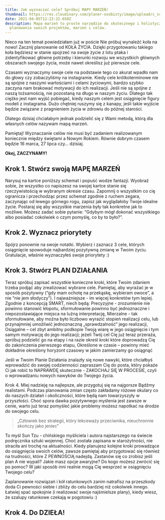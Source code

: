```yaml
---
title: Jak wyznaczać cele? Spróbuj MAPY MARZEŃ!
thumbnail: https://res.cloudinary.com/planer-osobisty/image/upload/c_scale,f_auto,q_auto,w_1400/v1619424487/Grafika_do_tekst%C3%B3w_na_bloga_7_ctkzer.png
date: 2021-04-05T12:22:22.658Z
description: Mapa marzeń to proste narzędzie do skutecznego i holistycznego
  planowania swoich projektów, marzeń i celów.
---
```

Nieco na ten temat powiedziałam już w poście Nie próbuj wynaleźć koła na nowo! Zacznij planowanie od KOŁA ŻYCIA. Dzięki przygotowaniu takiego koła będziesz w stanie spojrzeć na swoje życie z lotu ptaka i zidentyfikować główne potrzeby i kierunki rozwoju we wszystkich głównych obszarach swojego życia, może nawet określisz już pierwsze cele. 

Czasami wyznaczymy swoje cele na podstawie tego co akurat wpadło nam do głowy czy zobaczyliśmy na instagramie. Kiedy cele krótkoterminowe nie są spójne z naszymi wartościami i celami życiowymi, bardzo szybko zaczyna nam brakować motywacji do ich realizacji. Jeśli nie są spójne z naszą tożsamością, nie pozostaną na długo w naszym życiu. Dlatego tak ciężko jest nam wyjść pobiegać, kiedy naszym celem jest osiągnięcie figury modeli z instagrama. Dużo chętniej ruszymy się z kanapy, jeśli takie wyjście będzie związane z pragnieniem życia w zdrowiu do późnej starości. 

Dlatego dzisiaj chciałabym jednak podzielić się z Wami metodą, którą dla własnych celów nazywam mapą marzeń. 

Pamiętaj! Wyznaczanie celów nie musi być zadaniem realizowanym koniecznie między świętami a Nowym Rokiem. Równie dobrym czasem będzie 16 marca, 27 lipca czy… dzisiaj.

**Okej, ZACZYNAMY!**

## Krok 1. Stwórz swoją MAPĘ MARZEŃ

Narysuj na kartce poniższy schemat i popuść wodze fantazji. Wyobraź sobie, że wszystko co napiszesz na swojej kartce stanie się rzeczywistością w wybranym okresie czasu. Zapomnij o wszystkim co cię ogranicza i przechodząc przez schemat zgodnie z ruchem zegara, zaczynając od lewego górnego rogu, zapisz jak wyglądałoby Twoje idealne życie. Postaraj się aby wszystkie marzenia były tak konkretne jak to możliwe. Możesz zadać sobie pytanie:
“Gdybym mógł dokonać wszystkiego albo posiadać cokolwiek o czym pomyślę, co by to było?”. 

## Krok 2. Wyznacz priorytety

Spójrz ponownie na swoje notatki. Wybierz i zaznacz 3 cele, których osiągnięcie spowoduje najbardziej pozytywną zmianę w Twoim życiu. Gratulacje, właśnie wyznaczyłeś swoje priorytety :)

## Krok 3. Stwórz PLAN DZIAŁANIA

Teraz spróbuj zapisać wszystkie konieczne kroki, które Twoim zdaniem trzeba podjąć aby zrealizować wybrane cele. Pamiętaj, aby wyrażać je w sposób pozytywny (“gdy mam ochotę na przekąskę, wybieram owoce”, a nie “nie jem słodyczy”). I najważniejsze - im więcej konkretów tym lepiej. Zgodnie z koncepcją SMART, niech będą:
Precyzyjne - zrozumienie nie powinno stanowić kłopotu, sformułowanie powinno być jednoznaczne i niepozostawiające miejsca na luźną interpretację,
Mierzalne - tak sformułowane, aby można było liczbowo wyrazić stopień realizacji celu, lub przynajmniej umożliwić jednoznaczną „sprawdzalność” jego realizacji,
Osiągalne – cel zbyt ambitny podkopie Twoją wiarę w jego osiągnięcie i tym samym motywację do jego realizacji; jeżeli Twój cel Cię już teraz przeraża, spróbuj podzielić go na etapy i na razie określ kroki które doprowadzą Cię do zakończenia pierwszego etapu,
Określone w czasie –  powinny mieć dokładnie określony horyzont czasowy w jakim zamierzamy go osiągnąć 

Jeśli w Twoim Planie Działania znalazły się nowe nawyki, które chciałbyś wprowadzić do swojej codzienności zapraszam Cię do posta, który pokaże Ci jak robić to NAPRAWDĘ skutecznie - ZAKOCHAJ SIĘ W PROCESIE, czyli o wprowadzaniu nowych nawyków do Twojego życia. 

Krok 4. Miej nadzieję na najlepsze, ale przygotuj się na najgorsze
Bądźmy realistami. Podczas planowania zmian często zakładamy różowe okulary co do naszych działań i okoliczności, które będą nam towarzyszyły w przyszłości. Choć spora dawka pozytywnego myślenia jest zawsze w cenie, warto już teraz pomyśleć jakie problemy możesz napotkać na drodze do swojego celu. 

> „Człowiek bez strategii, który lekceważy przeciwnika, nieuchronnie skończy jako jeniec” 

To myśl Sun Tzu - chińskiego myśliciela i autora najstarszego na świecie podręcznika sztuki wojennej. Choć została zapisana w starożytności, nie straciła ani trochę na aktualności. Kiedy planujesz kolejne kroki prowadzące do osiągnięcia swoich celów, zawsze pamiętaj aby przygotować się również na trudności, które Z PEWNOŚCIĄ nadejdą. Zastanów się co zrobisz jeśli plan A nie wypali? Jakie masz opcje awaryjne? Do kogo możesz zwrócić się po pomoc? W jaki sposób inni realnie mogą Cię wesprzeć w osiągnięciu Twojego celu? 

Zaplanowanie rozwiązań i kół ratunkowych zanim natrafisz na przeszkody doda Ci pewności siebie i zbliży do celu bardziej niż cokolwiek innego. Łatwiej spać spokojnie (i realizować swoje najśmielsze plany), kiedy wiesz, że szalupy ratunkowe czekają w pogotowiu :) 

## Krok 4. Do DZIEŁA!